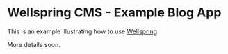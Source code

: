 # Wellspring CMS - Example Blog App

This is an example illustrating how to use [Wellspring](https://github.com/pch/wellspring).

More details soon.
